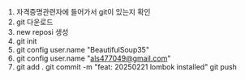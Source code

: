 1. 자격증명관련자에 들어가서 git이 있는지 확인
2. git 다운로드
3. new reposi 생성
4. git init
5. git config user.name "BeautifulSoup35"
6. git config user.name "als477049@gmail.com"
7. git add .
   git commit -m "feat: 20250221 lombok installed"
   git push

